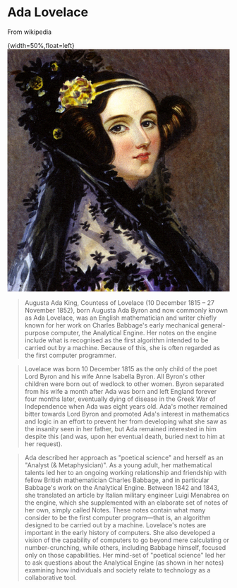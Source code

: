 # Ada Lovelace

From wikipedia

{width=50%,float=left}
![Ada Lovelace](images/ada-lovelace.jpg "Augusta Ada King, Countess of Lovelace")

> Augusta Ada King, Countess of Lovelace (10 December 1815 – 27
> November 1852), born Augusta Ada Byron and now commonly known as Ada
> Lovelace, was an English mathematician and writer chiefly known for
> her work on Charles Babbage's early mechanical general-purpose
> computer, the Analytical Engine. Her notes on the engine include
> what is recognised as the first algorithm intended to be carried out
> by a machine. Because of this, she is often regarded as the first
> computer programmer.

> Lovelace was born 10 December 1815 as the only child of the poet
> Lord Byron and his wife Anne Isabella Byron. All Byron's other
> children were born out of wedlock to other women. Byron separated
> from his wife a month after Ada was born and left England forever
> four months later, eventually dying of disease in the Greek War of
> Independence when Ada was eight years old. Ada's mother remained
> bitter towards Lord Byron and promoted Ada's interest in mathematics
> and logic in an effort to prevent her from developing what she saw
> as the insanity seen in her father, but Ada remained interested in
> him despite this (and was, upon her eventual death, buried next to
> him at her request).

> Ada described her approach as "poetical science" and herself as
> an "Analyst (& Metaphysician)". As a young adult, her
> mathematical talents led her to an ongoing working relationship and
> friendship with fellow British mathematician Charles Babbage, and in
> particular Babbage's work on the Analytical Engine. Between 1842 and
> 1843, she translated an article by Italian military engineer Luigi
> Menabrea on the engine, which she supplemented with an elaborate set
> of notes of her own, simply called Notes. These notes contain what
> many consider to be the first computer program—that is, an algorithm
> designed to be carried out by a machine. Lovelace's notes are
> important in the early history of computers. She also developed a
> vision of the capability of computers to go beyond mere calculating
> or number-crunching, while others, including Babbage himself,
> focused only on those capabilities. Her mind-set of "poetical
> science" led her to ask questions about the Analytical Engine (as
> shown in her notes) examining how individuals and society relate to
> technology as a collaborative tool.
